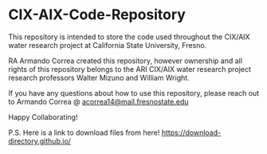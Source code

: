 # CIX-AIX-Code-Repository

This repository is intended to store the code used throughout the CIX/AIX water research project at California State University, Fresno.

RA Armando Correa created this repository, however ownership and all rights of this repository belongs to the ARI CIX/AIX water research project research professors
Walter Mizuno and William Wright.

If you have any questions about how to use this repository, please reach out to Armando Correa @ acorrea14@mail.fresnostate.edu

Happy Collaborating!

P.S. Here is a link to download files from here!
https://download-directory.github.io/

